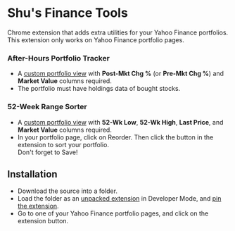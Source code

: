 # Shu's Finance Tools
Chrome extension that adds extra utilities for your Yahoo Finance portfolios.  
This extension only works on Yahoo Finance portfolio pages.

### After-Hours Portfolio Tracker
- A [custom portfolio view](https://help.yahoo.com/kb/set-custom-views-portfolios-sln5231.html) with **Post-Mkt Chg %** (or **Pre-Mkt Chg %**) and **Market Value** columns required.
- The portfolio must have holdings data of bought stocks.

### 52-Week Range Sorter
- A [custom portfolio view](https://help.yahoo.com/kb/set-custom-views-portfolios-sln5231.html) with **52-Wk Low**, **52-Wk High**, **Last Price**, and **Market Value** columns required.
- In your portfolio page, click on Reorder. Then click the button in the extension to sort your portfolio.  
  Don't forget to Save!

## Installation
- Download the source into a folder.
- Load the folder as an [unpacked extension](https://developer.chrome.com/docs/extensions/get-started/tutorial/hello-world#load-unpacked) in Developer Mode, and [pin the extension](https://developer.chrome.com/docs/extensions/get-started/tutorial/hello-world#pin_the_extension).
- Go to one of your Yahoo Finance portfolio pages, and click on the extension button.
